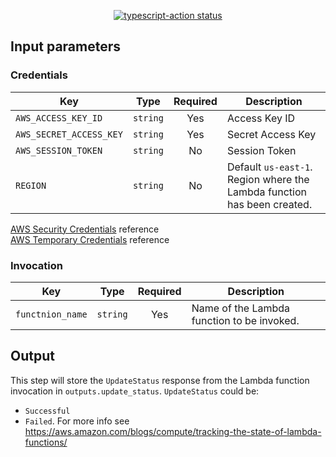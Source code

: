 <p align="center">
  <a href="https://github.com/actions/typescript-action/actions"><img alt="typescript-action status" src="https://github.com/actions/typescript-action/workflows/build-test/badge.svg"></a>
</p>

## Input parameters

### Credentials

| Key                     |   Type   | Required | Description                                                             |
| ----------------------- | :------: | :------: | ----------------------------------------------------------------------- |
| `AWS_ACCESS_KEY_ID`     | `string` |   Yes    | Access Key ID                                                           |
| `AWS_SECRET_ACCESS_KEY` | `string` |   Yes    | Secret Access Key                                                       |
| `AWS_SESSION_TOKEN`     | `string` |    No    | Session Token                                                           |
| `REGION`                | `string` |    No    | Default `us-east-1`. Region where the Lambda function has been created. |

[AWS Security Credentials](https://docs.aws.amazon.com/general/latest/gr/aws-sec-cred-types.html#access-keys-and-secret-access-keys) reference  
[AWS Temporary Credentials](https://docs.aws.amazon.com/IAM/latest/UserGuide/id_credentials_temp_use-resources.html) reference

### Invocation

| Key                           |                     Type                     | Required | Description                                                                                                                                                                                                                                                                                      |
| ----------------------------- | :------------------------------------------: | :------: | ------------------------------------------------------------------------------------------------------------------------------------------------------------------------------------------------------------------------------------------------------------------------------------------------ |
| `functnion_name`                |                   `string`                   |   Yes    | Name of the Lambda function to be invoked.            

## Output

This step will store the `UpdateStatus` response from the Lambda function invocation in `outputs.update_status`.
`UpdateStatus` could be:
* `Successful`
* `Failed`.
For more info see https://aws.amazon.com/blogs/compute/tracking-the-state-of-lambda-functions/
